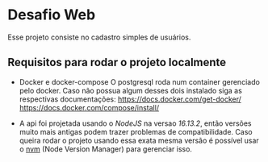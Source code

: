 # Desafio Web

Esse projeto consiste no cadastro simples de usuários.

## Requisitos para rodar o projeto localmente

- Docker e docker-compose
  O postgresql roda num container gerenciado pelo docker.
  Caso não possua algum desses dois instalado siga as respectivas documentações:
  <https://docs.docker.com/get-docker/>
  <https://docs.docker.com/compose/install/>

- A api foi projetada usando o _NodeJS_ na versao _16.13.2_, então versões muito mais antigas podem trazer problemas de compatibilidade.
  Caso queira rodar o projeto usando essa exata mesma versão é possível usar o [nvm](https://github.com/nvm-sh/nvm) (Node Version Manager) para gerenciar isso.
